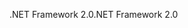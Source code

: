 <span data-ttu-id="cbd00-101">.NET Framework 2.0</span><span class="sxs-lookup"><span data-stu-id="cbd00-101">.NET Framework 2.0</span></span>